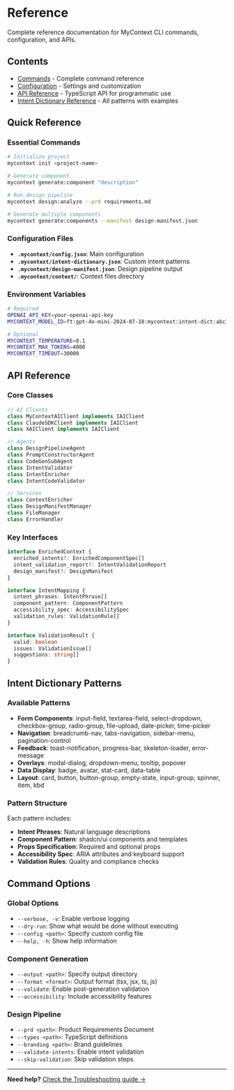 # Reference

Complete reference documentation for MyContext CLI commands, configuration, and APIs.

## Contents

- [Commands](commands.md) - Complete command reference
- [Configuration](configuration.md) - Settings and customization
- [API Reference](api-reference.md) - TypeScript API for programmatic use
- [Intent Dictionary Reference](intent-dictionary-reference.md) - All patterns with examples

## Quick Reference

### Essential Commands

```bash
# Initialize project
mycontext init <project-name>

# Generate component
mycontext generate:component "description"

# Run design pipeline
mycontext design:analyze --prd requirements.md

# Generate multiple components
mycontext generate:components --manifest design-manifest.json
```

### Configuration Files

- **`.mycontext/config.json`**: Main configuration
- **`.mycontext/intent-dictionary.json`**: Custom intent patterns
- **`.mycontext/design-manifest.json`**: Design pipeline output
- **`.mycontext/context/`**: Context files directory

### Environment Variables

```bash
# Required
OPENAI_API_KEY=your-openai-api-key
MYCONTEXT_MODEL_ID=ft:gpt-4o-mini-2024-07-18:mycontext:intent-dict:abc123

# Optional
MYCONTEXT_TEMPERATURE=0.1
MYCONTEXT_MAX_TOKENS=4000
MYCONTEXT_TIMEOUT=30000
```

## API Reference

### Core Classes

```typescript
// AI Clients
class MyContextAIClient implements IAIClient
class ClaudeSDKClient implements IAIClient
class XAIClient implements IAIClient

// Agents
class DesignPipelineAgent
class PromptConstructorAgent
class CodeGenSubAgent
class IntentValidator
class IntentEnricher
class IntentCodeValidator

// Services
class ContextEnricher
class DesignManifestManager
class FileManager
class ErrorHandler
```

### Key Interfaces

```typescript
interface EnrichedContext {
  enriched_intents?: EnrichedComponentSpec[]
  intent_validation_report?: IntentValidationReport
  design_manifest?: DesignManifest
}

interface IntentMapping {
  intent_phrases: IntentPhrase[]
  component_pattern: ComponentPattern
  accessibility_spec: AccessibilitySpec
  validation_rules: ValidationRule[]
}

interface ValidationResult {
  valid: boolean
  issues: ValidationIssue[]
  suggestions: string[]
}
```

## Intent Dictionary Patterns

### Available Patterns

- **Form Components**: input-field, textarea-field, select-dropdown, checkbox-group, radio-group, file-upload, date-picker, time-picker
- **Navigation**: breadcrumb-nav, tabs-navigation, sidebar-menu, pagination-control
- **Feedback**: toast-notification, progress-bar, skeleton-loader, error-message
- **Overlays**: modal-dialog, dropdown-menu, tooltip, popover
- **Data Display**: badge, avatar, stat-card, data-table
- **Layout**: card, button, button-group, empty-state, input-group, spinner, item, kbd

### Pattern Structure

Each pattern includes:
- **Intent Phrases**: Natural language descriptions
- **Component Pattern**: shadcn/ui components and templates
- **Props Specification**: Required and optional props
- **Accessibility Spec**: ARIA attributes and keyboard support
- **Validation Rules**: Quality and compliance checks

## Command Options

### Global Options

- `--verbose, -v`: Enable verbose logging
- `--dry-run`: Show what would be done without executing
- `--config <path>`: Specify custom config file
- `--help, -h`: Show help information

### Component Generation

- `--output <path>`: Specify output directory
- `--format <format>`: Output format (tsx, jsx, ts, js)
- `--validate`: Enable post-generation validation
- `--accessibility`: Include accessibility features

### Design Pipeline

- `--prd <path>`: Product Requirements Document
- `--types <path>`: TypeScript definitions
- `--branding <path>`: Brand guidelines
- `--validate-intents`: Enable intent validation
- `--skip-validation`: Skip validation steps

---

**Need help?** [Check the Troubleshooting guide →](../04-guides/troubleshooting.md)
